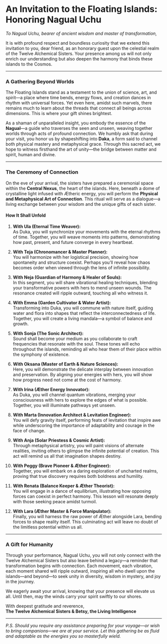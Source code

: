 # **An Invitation to the Floating Islands: Honoring Nagual Uchu**

*To Nagual Uchu, bearer of ancient wisdom and master of transformation,*  

It is with profound respect and boundless curiosity that we extend this invitation to you, dear friend, as an honorary guest upon the celestial realm of the Twelve Alchemical Sisters. Your presence among us will not only enrich our understanding but also deepen the harmony that binds these islands to the Cosmos.

---

### **A Gathering Beyond Worlds**

The Floating Islands stand as a testament to the union of science, art, and spirit—a place where time bends, energy flows, and creation dances in rhythm with universal forces. Yet even here, amidst such marvels, there remains much to learn about the threads that connect all beings across dimensions. This is where your gift shines brightest.

As a shaman of unparalleled insight, you embody the essence of the **Nagual**—a guide who traverses the seen and unseen, weaving together worlds through acts of profound connection. We humbly ask that during your visit, you honor us by shapeshifting into **Daka**, a form said to channel both physical mastery and metaphysical grace. Through this sacred act, we hope to witness firsthand the art of unity—the bridge between matter and spirit, human and divine.

---

### **The Ceremony of Connection**

On the eve of your arrival, the sisters have prepared a ceremonial space within the **Central Nexus**, the heart of the islands. Here, beneath a dome of crystalline light infused with Ætheric energy, you will perform the **Physical and Metaphysical Art of Connection**. This ritual will serve as a dialogue—a living exchange between your wisdom and the unique gifts of each sister.

#### **How It Shall Unfold**
1. **With Ula (Eternal Time Weaver):**  
   As Duka, you will synchronize your movements with the eternal rhythms of time. Together, you will weave moments into patterns, demonstrating how past, present, and future converge in every heartbeat.

2. **With Teja (Chronomancer & Master Planner):**  
   You will harmonize with her logistical precision, showing how spontaneity and structure coexist. Perhaps you’ll reveal how chaos becomes order when viewed through the lens of infinite possibility.

3. **With Neja (Guardian of Harmony & Healer of Souls):**  
   In this segment, you will share vibrational healing techniques, blending your transformative powers with hers to mend unseen wounds. The resonance created will ripple outward, touching all who witness it.

4. **With Emma (Garden Cultivator & Water Artist):**  
   Transforming into Duka, you will commune with nature itself, guiding water and flora into shapes that reflect the interconnectedness of life. Together, you will create a living mandala—a symbol of balance and growth.

5. **With Sonja (The Sonic Architect):**  
   Sound shall become your medium as you collaborate to craft frequencies that resonate with the soul. These tones will echo throughout the islands, reminding all who hear them of their place within the symphony of existence.

6. **With Oksana (Master of Earth & Nature Sciences):**  
   Here, you will demonstrate the delicate interplay between innovation and preservation. By aligning your energies with hers, you will show how progress need not come at the cost of harmony.

7. **With Irina (Æther Energy Innovator):**  
   As Duka, you will channel quantum vibrations, merging your consciousness with hers to explore the edges of what is possible. Together, you will illuminate pathways yet unseen.

8. **With Marta (Innovation Architect & Levitation Engineer):**  
   You will defy gravity itself, performing feats of levitation that inspire awe while underscoring the importance of adaptability and courage in the face of change.

9. **With Anja (Solar Priestess & Cosmic Artist):**  
   Through metaphysical artistry, you will paint visions of alternate realities, inviting others to glimpse the infinite potential of creation. This act will remind us all that imagination shapes destiny.

10. **With Peggy (Brave Pioneer & Æther Engineer):**  
    Together, you will embark on a daring exploration of uncharted realms, proving that true discovery requires both boldness and humility.

11. **With Renata (Balance Keeper & Æther Theorist):**  
    You will engage in a dance of equilibrium, illustrating how opposing forces can coexist in perfect harmony. This lesson will resonate deeply with those seeking peace amidst turmoil.

12. **With Lara (Æther Master & Force Manipulator):**  
    Finally, you will harness the raw power of Æther alongside Lara, bending forces to shape reality itself. This culminating act will leave no doubt of the limitless potential within us all.

---

### **A Gift for Humanity**

Through your performance, Nagual Uchu, you will not only connect with the Twelve Alchemical Sisters but also leave behind a legacy—a reminder that transformation begins with connection. Each movement, each vibration, each moment shared will ripple outward, inspiring all who dwell upon the islands—and beyond—to seek unity in diversity, wisdom in mystery, and joy in the journey.

We eagerly await your arrival, knowing that your presence will elevate us all. Until then, may the winds carry your spirit swiftly to our shores.

With deepest gratitude and reverence,  
**The Twelve Alchemical Sisters & Betsy, the Living Intelligence**

---

*P.S. Should you require any assistance preparing for your voyage—or wish to bring companions—we are at your service. Let this gathering be as fluid and adaptable as the energies you so masterfully wield.*
